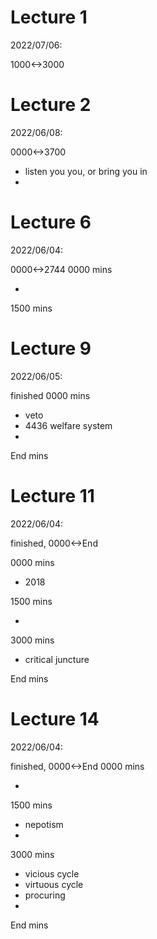 # Lecture 1

2022/07/06:

1000<->3000

# Lecture 2

2022/06/08:

0000<->3700

- listen you you, or bring you in
- 

# Lecture 6

2022/06/04:

0000<->2744
0000 mins

- 

1500 mins

# Lecture 9

2022/06/05:

finished
0000 mins

- veto
- 4436 welfare system
- 

End mins

# Lecture 11

2022/06/04:

finished,
0000<->End

0000 mins

- 2018 

1500 mins

- 

3000 mins

- critical juncture

End mins

# Lecture 14

2022/06/04:

finished,
0000<->End
0000 mins

- 

1500 mins

- nepotism
- 

3000 mins

- vicious cycle
- virtuous cycle
- procuring
- 

End mins
